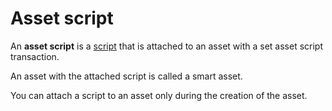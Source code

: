 # Asset script

An **asset script** is a [script](/blockchain/script.md) that is attached to an asset with a set asset script transaction.

An asset with the attached script is called a smart asset.

You can attach a script to an asset only during the creation of the asset.